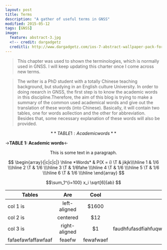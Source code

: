 ```yaml
---
layout: post
title: Terms
description: "A gather of useful terms in GNSS"
modified: 2015-05-12
tags: [GNSS]
image:
  feature: abstract-3.jpg
  <!-- credit: dargadgetz
  creditli: http://www.dargadgetz.com/ios-7-abstract-wallpaper-pack-for-iphone-5-and-ipod-touch-retina/ -->
---
```


>This chapter was used to shown the terminologies, which is normally used in GNSS. I will keep updating this charter once I come across new terms.

<!-- more -->
>The writer is a PhD student with a totally Chinese teaching background, but studying in an English culture University. In order to doing reearch in GNSS, the first step is to know the academic words in this discipline.Therefore, the aim of this blog is trying to make a summary of the common used academical words and give out the translation of these words (into Chinese). Basically, it will contain two tables, one for words aollection and the other for abbreviation. Besides that, some necessary explanation of these words will also be provided. 

$$**TABLE 1: Academic words**$$

->**TABLE 1: Academic words**<- 

<p align="center" color='red'>This is some text in a paragraph.</p>


$$
\begin{array}{|c|c|c|}
\hline *Words* & P(X = i) \T & jikjk\\\hline
  1  & 1/6 \\\hline
  2 \T & 1/6 \\\hline
  3 \T & 1/6fahe \\\hline
  4 \T & 1/6 \\\hline
  5 \T & 1/6 \\\hline
  6 \T & 1/6 \\\hline
\end{array}
$$


$$\sum_1^{i=100} x_i \sqrt[6]{ab} $$



| Tables   |      Are      |  Cool | yes|
|----------|:-------------:|:------:|---:|
| col 1 is |  left-aligned | $1600 |jiji|
| col 2 is |    centered   |   $12 |iajifjoa|
| col 3 is | right-aligned |    $1 |faudhfufasdfiahfuqwuefhqwuehfuwhfuewhfuewahfuweaihfqwuehfawihefawefhaweiuhfuwaeihfuifhewuhfuawihfweiuhfueiwfhiuewhfuiwehfieuhfweufheiufhwiufhuiiaf|
|fafaefawfaffawfaaf|feaefw|fewafwaef|fanuefu|

